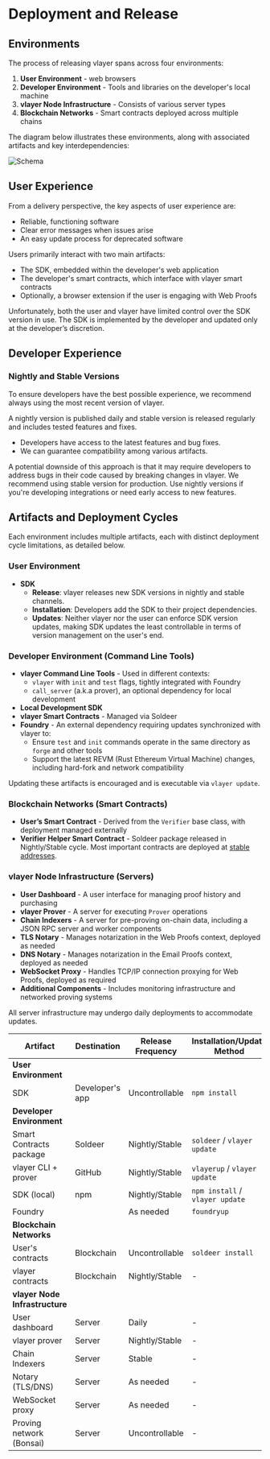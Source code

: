 # Deployment and Release

## Environments

The process of releasing vlayer spans across four environments:

1. **User Environment** - web browsers
2. **Developer Environment** - Tools and libraries on the developer's local machine
3. **vlayer Node Infrastructure** - Consists of various server types
4. **Blockchain Networks** - Smart contracts deployed across multiple chains

The diagram below illustrates these environments, along with associated artifacts and key interdependencies:

![Schema](/images/architecture/releasing.png)

## User Experience

From a delivery perspective, the key aspects of user experience are:

- Reliable, functioning software
- Clear error messages when issues arise
- An easy update process for deprecated software

Users primarily interact with two main artifacts:

- The SDK, embedded within the developer's web application
- The developer's smart contracts, which interface with vlayer smart contracts
- Optionally, a browser extension if the user is engaging with Web Proofs

Unfortunately, both the user and vlayer have limited control over the SDK version in use. The SDK is implemented by the developer and updated only at the developer’s discretion.

## Developer Experience

### Nightly and Stable Versions

To ensure developers have the best possible experience, we recommend always using the most recent version of vlayer.

A nightly version is published daily and stable version is released regularly and includes tested features and fixes.

- Developers have access to the latest features and bug fixes.
- We can guarantee compatibility among various artifacts.

A potential downside of this approach is that it may require developers to address bugs in their code caused by breaking changes in vlayer.
We recommend using stable version for production.
Use nightly versions if you're developing integrations or need early access to new features.

## Artifacts and Deployment Cycles

Each environment includes multiple artifacts, each with distinct deployment cycle limitations, as detailed below.

### User Environment

- **SDK**
  - **Release**: vlayer releases new SDK versions in nightly and stable channels.
  - **Installation**: Developers add the SDK to their project dependencies.
  - **Updates**: Neither vlayer nor the user can enforce SDK version updates, making SDK updates the least controllable in terms of version management on the user's end.

### Developer Environment (Command Line Tools)

- **vlayer Command Line Tools** - Used in different contexts:
  - `vlayer` with `init` and `test` flags, tightly integrated with Foundry
  - `call_server` (a.k.a prover), an optional dependency for local development
- **Local Development SDK**
- **vlayer Smart Contracts** - Managed via Soldeer
- **Foundry** - An external dependency requiring updates synchronized with vlayer to:
  - Ensure `test` and `init` commands operate in the same directory as `forge` and other tools
  - Support the latest REVM (Rust Ethereum Virtual Machine) changes, including hard-fork and network compatibility

Updating these artifacts is encouraged and is executable via `vlayer update`.

### Blockchain Networks (Smart Contracts)

- **User’s Smart Contract** - Derived from the `Verifier` base class, with deployment managed externally
- **Verifier Helper Smart Contract** - Soldeer package released in Nightly/Stable cycle. Most important contracts are deployed at [stable addresses](../security.md#verifier-smart-contracts).

### vlayer Node Infrastructure (Servers)

- **User Dashboard** - A user interface for managing proof history and purchasing
- **vlayer Prover** - A server for executing `Prover` operations
- **Chain Indexers** - A server for pre-proving on-chain data, including a JSON RPC server and worker components
- **TLS Notary** - Manages notarization in the Web Proofs context, deployed as needed
- **DNS Notary** - Manages notarization in the Email Proofs context, deployed as needed
- **WebSocket Proxy** - Handles TCP/IP connection proxying for Web Proofs, deployed as required
- **Additional Components** - Includes monitoring infrastructure and networked proving systems

All server infrastructure may undergo daily deployments to accommodate updates.

| Artifact                         | Destination            | Release Frequency | Installation/Update Method      | Update Control        |
|----------------------------------|------------------------|-------------------|---------------------------------|-----------------------|
| **User Environment**             |                        |                   |                                 |                       |
| SDK                              | Developer's app        | Uncontrollable    | `npm install`                   | Uncontrollable        |
| **Developer Environment**        |                        |                   |                                 |                       |
| Smart Contracts package          | Soldeer                | Nightly/Stable    | `soldeer` / `vlayer update`     | Developer             |
| vlayer CLI + prover              | GitHub                 | Nightly/Stable    | `vlayerup` / `vlayer update`    | Developer             |
| SDK (local)                      | npm                    | Nightly/Stable    | `npm install` / `vlayer update` | Developer             |
| Foundry                          |                        | As needed         | `foundryup`                     | Developer             |
| **Blockchain Networks**          |                        |                   |                                 |                       |
| User's contracts                 | Blockchain             | Uncontrollable    | `soldeer install`               | Uncontrollable        |
| vlayer contracts                 | Blockchain             | Nightly/Stable    | -                               | vlayer                |
| **vlayer Node Infrastructure**   |                        |                   |                                 |                       |
| User dashboard                   | Server                 | Daily             | -                               | vlayer                |
| vlayer prover                    | Server                 | Nightly/Stable    | -                               | vlayer                |
| Chain Indexers                   | Server                 | Stable            | -                               | vlayer                |
| Notary (TLS/DNS)                 | Server                 | As needed         | -                               | vlayer                |
| WebSocket proxy                  | Server                 | As needed         | -                               | vlayer                |
| Proving network (Bonsai)         | Server                 | Uncontrollable    | -                               | Uncontrollable        |
